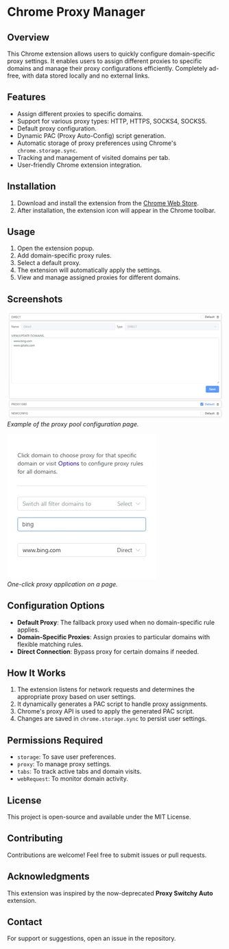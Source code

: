 # Chrome Proxy Manager

## Overview
This Chrome extension allows users to quickly configure domain-specific proxy settings. It enables users to assign different proxies to specific domains and manage their proxy configurations efficiently. Completely ad-free, with data stored locally and no external links.

## Features
- Assign different proxies to specific domains.
- Support for various proxy types: HTTP, HTTPS, SOCKS4, SOCKS5.
- Default proxy configuration.
- Dynamic PAC (Proxy Auto-Config) script generation.
- Automatic storage of proxy preferences using Chrome's `chrome.storage.sync`.
- Tracking and management of visited domains per tab.
- User-friendly Chrome extension integration.

## Installation
1. Download and install the extension from the [Chrome Web Store](https://chrome.google.com/webstore/detail/jbcknednlbbmkmcdolapkfoaecmkjmbl).
2. After installation, the extension icon will appear in the Chrome toolbar.

## Usage
1. Open the extension popup.
2. Add domain-specific proxy rules.
3. Select a default proxy.
4. The extension will automatically apply the settings.
5. View and manage assigned proxies for different domains.

## Screenshots
![Screenshot 1: Proxy Pool Configuration](images/options.png)  
*Example of the proxy pool configuration page.*

![Screenshot 2: One-Click Proxy](images/popup.png)  
*One-click proxy application on a page.*

## Configuration Options
- **Default Proxy**: The fallback proxy used when no domain-specific rule applies.
- **Domain-Specific Proxies**: Assign proxies to particular domains with flexible matching rules.
- **Direct Connection**: Bypass proxy for certain domains if needed.

## How It Works
1. The extension listens for network requests and determines the appropriate proxy based on user settings.
2. It dynamically generates a PAC script to handle proxy assignments.
3. Chrome's proxy API is used to apply the generated PAC script.
4. Changes are saved in `chrome.storage.sync` to persist user settings.

## Permissions Required
- `storage`: To save user preferences.
- `proxy`: To manage proxy settings.
- `tabs`: To track active tabs and domain visits.
- `webRequest`: To monitor domain activity.

## License
This project is open-source and available under the MIT License.

## Contributing
Contributions are welcome! Feel free to submit issues or pull requests.

## Acknowledgments
This extension was inspired by the now-deprecated **Proxy Switchy Auto** extension.

## Contact
For support or suggestions, open an issue in the repository.

